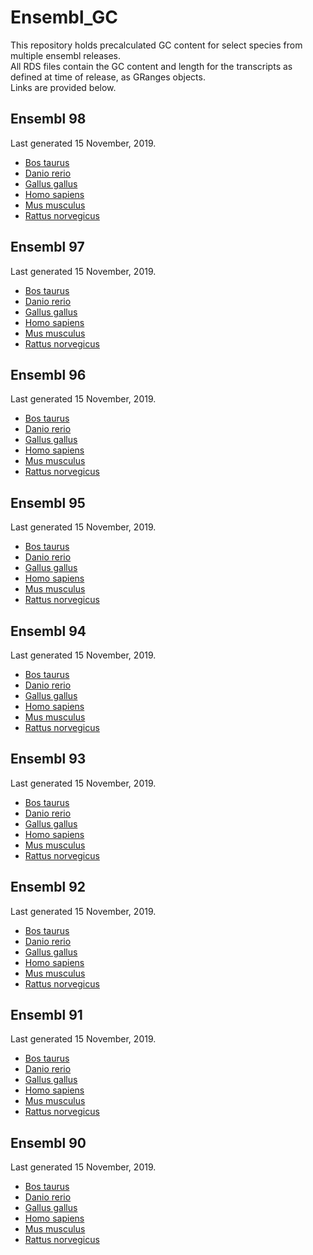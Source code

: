 # Ensembl_GC

<p>This repository holds precalculated GC content for select species from multiple ensembl releases.<br>
All RDS files contain the GC content and length for the transcripts as defined at time of release, as GRanges objects.<br>
Links are provided below.</p>

## Ensembl 98
Last generated 15 November, 2019.
- [Bos taurus](Release98/Bos_taurus.ARS-UCD1.2.98.rds)
- [Danio rerio](Release98/Danio_rerio.GRCz11.98.rds)
- [Gallus gallus](Release98/Gallus_gallus.GRCg6a.98.rds)
- [Homo sapiens](Release98/Homo_sapiens.GRCh38.98.rds)
- [Mus musculus](Release98/Mus_musculus.GRCm38.98.rds)
- [Rattus norvegicus](Release98/Rattus_norvegicus.Rnor_6.0.98.rds)

## Ensembl 97
Last generated 15 November, 2019.
- [Bos taurus](Release97/Bos_taurus.ARS-UCD1.2.97.rds)
- [Danio rerio](Release97/Danio_rerio.GRCz11.97.rds)
- [Gallus gallus](Release97/Gallus_gallus.GRCg6a.97.rds)
- [Homo sapiens](Release97/Homo_sapiens.GRCh38.97.rds)
- [Mus musculus](Release97/Mus_musculus.GRCm38.97.rds)
- [Rattus norvegicus](Release97/Rattus_norvegicus.Rnor_6.0.97.rds)

## Ensembl 96
Last generated 15 November, 2019.
- [Bos taurus](Release96/Bos_taurus.ARS-UCD1.2.96.rds)
- [Danio rerio](Release96/Danio_rerio.GRCz11.96.rds)
- [Gallus gallus](Release96/Gallus_gallus.GRCg6a.96.rds)
- [Homo sapiens](Release96/Homo_sapiens.GRCh38.96.rds)
- [Mus musculus](Release96/Mus_musculus.GRCm38.96.rds)
- [Rattus norvegicus](Release96/Rattus_norvegicus.Rnor_6.0.96.rds)

## Ensembl 95
Last generated 15 November, 2019.
- [Bos taurus](Release95/Bos_taurus.ARS-UCD1.2.95.rds)
- [Danio rerio](Release95/Danio_rerio.GRCz11.95.rds)
- [Gallus gallus](Release95/Gallus_gallus.GRCg6a.95.rds)
- [Homo sapiens](Release95/Homo_sapiens.GRCh38.95.rds)
- [Mus musculus](Release95/Mus_musculus.GRCm38.95.rds)
- [Rattus norvegicus](Release95/Rattus_norvegicus.Rnor_6.0.95.rds)

## Ensembl 94
Last generated 15 November, 2019.
- [Bos taurus](Release94/Bos_taurus.UMD3.1.94.rds)
- [Danio rerio](Release94/Danio_rerio.GRCz11.94.rds)
- [Gallus gallus](Release94/Gallus_gallus.Gallus_gallus-5.0.94.rds)
- [Homo sapiens](Release94/Homo_sapiens.GRCh38.94.rds)
- [Mus musculus](Release94/Mus_musculus.GRCm38.94.rds)
- [Rattus norvegicus](Release94/Rattus_norvegicus.Rnor_6.0.94.rds)

## Ensembl 93
Last generated 15 November, 2019.
- [Bos taurus](Release93/Bos_taurus.UMD3.1.93.rds)
- [Danio rerio](Release93/Danio_rerio.GRCz11.93.rds)
- [Gallus gallus](Release93/Gallus_gallus.Gallus_gallus-5.0.93.rds)
- [Homo sapiens](Release93/Homo_sapiens.GRCh38.93.rds)
- [Mus musculus](Release93/Mus_musculus.GRCm38.93.rds)
- [Rattus norvegicus](Release93/Rattus_norvegicus.Rnor_6.0.93.rds)

## Ensembl 92
Last generated 15 November, 2019.
- [Bos taurus](Release92/Bos_taurus.UMD3.1.92.rds)
- [Danio rerio](Release92/Danio_rerio.GRCz11.92.rds)
- [Gallus gallus](Release92/Gallus_gallus.Gallus_gallus-5.0.92.rds)
- [Homo sapiens](Release92/Homo_sapiens.GRCh38.92.rds)
- [Mus musculus](Release92/Mus_musculus.GRCm38.92.rds)
- [Rattus norvegicus](Release92/Rattus_norvegicus.Rnor_6.0.92.rds)

## Ensembl 91
Last generated 15 November, 2019.
- [Bos taurus](Release91/Bos_taurus.UMD3.1.91.rds)
- [Danio rerio](Release91/Danio_rerio.GRCz10.91.rds)
- [Gallus gallus](Release91/Gallus_gallus.Gallus_gallus-5.0.91.rds)
- [Homo sapiens](Release91/Homo_sapiens.GRCh38.91.rds)
- [Mus musculus](Release91/Mus_musculus.GRCm38.91.rds)
- [Rattus norvegicus](Release91/Rattus_norvegicus.Rnor_6.0.91.rds)

## Ensembl 90
Last generated 15 November, 2019.
- [Bos taurus](Release90/Bos_taurus.UMD3.1.90.rds)
- [Danio rerio](Release90/Danio_rerio.GRCz10.90.rds)
- [Gallus gallus](Release90/Gallus_gallus.Gallus_gallus-5.0.90.rds)
- [Homo sapiens](Release90/Homo_sapiens.GRCh38.90.rds)
- [Mus musculus](Release90/Mus_musculus.GRCm38.90.rds)
- [Rattus norvegicus](Release90/Rattus_norvegicus.Rnor_6.0.90.rds)